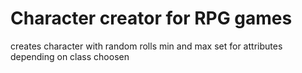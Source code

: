 # Character creator for RPG games
creates character with random rolls min and max set for attributes depending on class choosen
